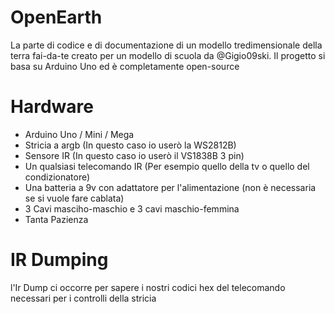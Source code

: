 # OpenEarth
La parte di codice e di documentazione di un modello tredimensionale della terra fai-da-te creato per un modello di scuola da @Gigio09ski.
Il progetto si basa su Arduino Uno ed è completamente open-source
# Hardware
- Arduino Uno / Mini / Mega
- Stricia a argb (In questo caso io userò la WS2812B)
- Sensore IR (In questo caso io userò il VS1838B 3 pin)
- Un qualsiasi telecomando IR (Per esempio quello della tv o quello del condizionatore)
- Una batteria a 9v con adattatore per l'alimentazione (non è necessaria se si vuole fare cablata)
- 3 Cavi masciho-maschio e 3 cavi maschio-femmina
- Tanta Pazienza
# IR Dumping
l'Ir Dump ci occorre per sapere i nostri codici hex del telecomando necessari per i controlli della stricia
